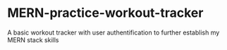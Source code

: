 # MERN-practice-workout-tracker
A basic workout tracker with user authentification to further establish my MERN stack skills
